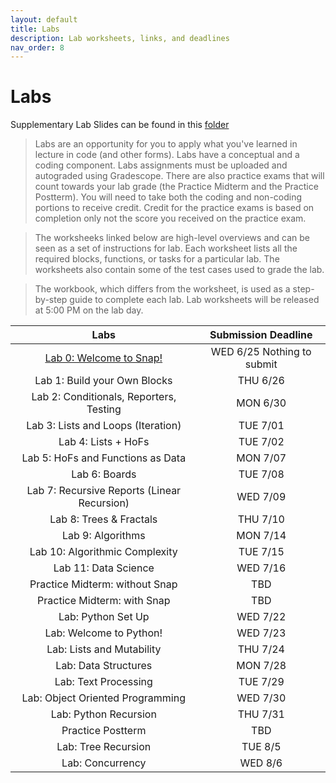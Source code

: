 ```yaml
---
layout: default
title: Labs
description: Lab worksheets, links, and deadlines
nav_order: 8
---
```

# Labs

Supplementary Lab Slides can be found in this [folder]()

> Labs are an opportunity for you to apply what you've learned in lecture in code (and other forms). Labs have a conceptual and a coding component. Labs assignments must be uploaded and autograded using Gradescope. There are also practice exams that will count towards your lab grade (the Practice Midterm and the Practice Postterm). You will need to take both the coding and non-coding portions to receive credit. Credit for the practice exams is based on completion only not the score you received on the practice exam. 

> The worksheeks linked below are high-level overviews and can be seen as a set of instructions for  lab. Each worksheet lists all the required blocks, functions, or tasks for a particular lab. The worksheets also contain some of the test cases used to grade the lab.

> The workbook, which differs from the worksheet, is used as a step-by-step guide to complete each lab. Lab worksheets will be released at 5:00 PM on the lab day. 

| Labs                                       | Submission Deadline       |
| :----:                                     | :----:                     |
| [Lab 0: Welcome to Snap!]()                    | WED 6/25 Nothing to submit |
| Lab 1: Build your Own Blocks                    | THU 6/26 |
| Lab 2: Conditionals, Reporters, Testing         | MON 6/30 |
| Lab 3: Lists and Loops (Iteration)        | TUE 7/01 |
| Lab 4: Lists + HoFs       | TUE 7/02 |
| Lab 5: HoFs and Functions as Data      | MON 7/07 |
| Lab 6: Boards     | TUE 7/08 |
| Lab 7: Recursive Reports (Linear Recursion)     | WED 7/09 |
| Lab 8: Trees & Fractals  | THU 7/10 |
| Lab 9: Algorithms  | MON 7/14 |
| Lab 10: Algorithmic Complexity  | TUE 7/15 |
| Lab 11: Data Science | WED 7/16 |
| Practice Midterm: without Snap | TBD |
| Practice Midterm: with Snap | TBD |
| Lab: Python Set Up | WED 7/22 |
| Lab: Welcome to Python! | WED 7/23 |
| Lab: Lists and Mutability | THU 7/24 |
| Lab: Data Structures | MON 7/28 |
| Lab: Text Processing | TUE 7/29 |
| Lab: Object Oriented Programming | WED 7/30 |
| Lab: Python Recursion | THU 7/31 |
| Practice Postterm  | TBD |
| Lab: Tree Recursion | TUE 8/5 |
| Lab: Concurrency | WED 8/6 |























